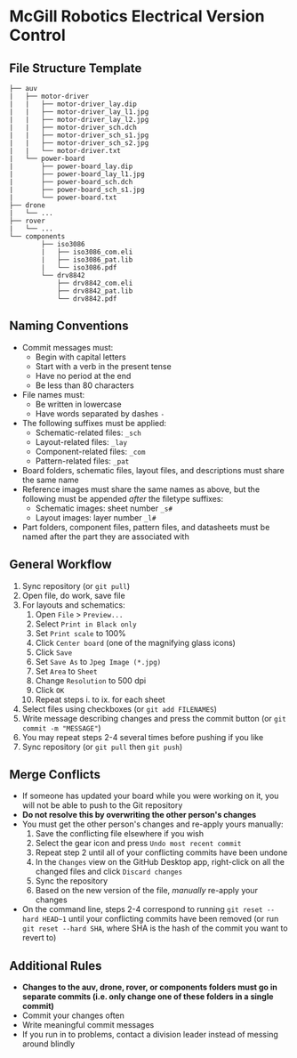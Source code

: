# McGill Robotics Electrical Version Control

## File Structure Template
```
├── auv
|   ├── motor-driver
|   |   ├── motor-driver_lay.dip
|   |   ├── motor-driver_lay_l1.jpg
|   |   ├── motor-driver_lay_l2.jpg
|   |   ├── motor-driver_sch.dch
|   |   ├── motor-driver_sch_s1.jpg
|   |   ├── motor-driver_sch_s2.jpg
|   |   └── motor-driver.txt
|   └── power-board
|       ├── power-board_lay.dip
|       ├── power-board_lay_l1.jpg
|       ├── power-board_sch.dch
|       ├── power-board_sch_s1.jpg
|       └── power-board.txt
├── drone
|   └── ...
├── rover
|   └── ...
└── components
        ├── iso3086
        |   ├── iso3086_com.eli
        |   ├── iso3086_pat.lib
        |   └── iso3086.pdf
        └── drv8842
            ├── drv8842_com.eli
            ├── drv8842_pat.lib
            └── drv8842.pdf
```

## Naming Conventions
  * Commit messages must:
    * Begin with capital letters
    * Start with a verb in the present tense
    * Have no period at the end
    * Be less than 80 characters
  * File names must:
    * Be written in lowercase
    * Have words separated by dashes `-`
  * The following suffixes must be applied:
    * Schematic-related files: `_sch`
    * Layout-related files: `_lay`
    * Component-related files: `_com`
    * Pattern-related files: `_pat`
  * Board folders, schematic files, layout files, and descriptions must share the same name
  * Reference images must share the same names as above, but the following must be
    appended _after_ the filetype suffixes:
    * Schematic images: sheet number `_s#`
    * Layout images: layer number `_l#`
  * Part folders, component files, pattern files, and datasheets must be named
    after the part they are associated with

## General Workflow
1. Sync repository (or `git pull`)
2. Open file, do work, save file
3. For layouts and schematics:
   1. Open `File` > `Preview...`
   2. Select `Print in Black only`
   3. Set `Print scale` to 100%
   4. Click `Center board` (one of the magnifying glass icons)
   5. Click `Save`
   6. Set `Save As` to `Jpeg Image (*.jpg)`
   7. Set `Area` to `Sheet`
   8. Change `Resolution` to 500 dpi
   9. Click `OK`
   10. Repeat steps i. to ix. for each sheet
3. Select files using checkboxes (or `git add FILENAMES`)
4. Write message describing changes and press the commit button 
  (or `git commit -m "MESSAGE"`)
5. You may repeat steps 2-4 several times before pushing if you like
6. Sync repository (or `git pull` then `git push`)

## Merge Conflicts
* If someone has updated your board while you were working on it, 
  you will not be able to push to the Git repository
* __Do not resolve this by overwriting the other person's changes__
* You must get the other person's changes and re-apply yours manually:
    1. Save the conflicting file elsewhere if you wish
    2. Select the gear icon and press `Undo most recent commit`
    3. Repeat step 2 until all of your conflicting commits have been
       undone
    4. In the `Changes` view on the GitHub Desktop app, right-click
       on all the changed files and click `Discard changes`
    5. Sync the repository
    6. Based on the new version of the file, _manually_ 
       re-apply your changes
* On the command line, steps 2-4 correspond to running 
  `git reset --hard HEAD~1` until your conflicting commits
  have been removed (or run `git reset --hard SHA`, where SHA is the hash
  of the commit you want to revert to)

## Additional Rules
* __Changes to the auv, drone, rover, or components folders must go in 
  separate commits (i.e. only change one of these folders in a 
  single commit)__
* Commit your changes often
* Write meaningful commit messages
* If you run in to problems, contact a division leader instead of messing
  around blindly
